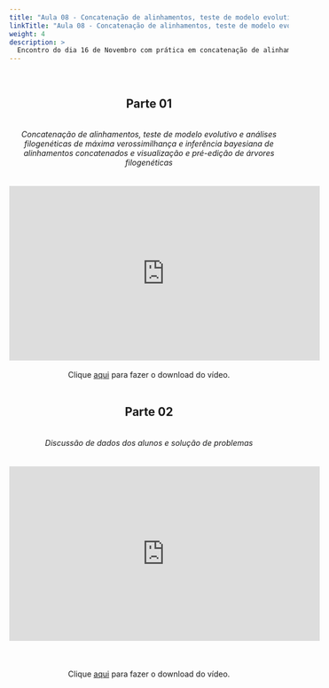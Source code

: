 ```yaml
---
title: "Aula 08 - Concatenação de alinhamentos, teste de modelo evolutivo e análises filogenéticas de máxima verossimilhança e inferência bayesiana de alinhamentos concatenados e visualização e pré-edição de árvores filogenéticas"
linkTitle: "Aula 08 - Concatenação de alinhamentos, teste de modelo evolutivo e análises filogenéticas de máxima verossimilhança e inferência bayesiana de alinhamentos concatenados e visualização e pré-edição de árvores filogenéticas"
weight: 4
description: >
  Encontro do dia 16 de Novembro com prática em concatenação de alinhamentos, teste de modelo evolutivo e análises filogenéticas de máxima verossimilhança e inferência bayesiana de alinhamentos concatenados e visualização e pré-edição de árvores filogenéticas, e discussão de dados dos alunos e solução de problemas
---
```


<br>
<div align="center">
<h2>Parte 01</h2>
<br>
<i>Concatenação de alinhamentos, teste de modelo evolutivo e análises filogenéticas de máxima verossimilhança e inferência bayesiana de alinhamentos concatenados e visualização e pré-edição de árvores filogenéticas</i>
<br><br><br>
<iframe width="560" height="315" src="https://www.youtube.com/embed/XA3ILyQPF5g" frameborder="0" allow="accelerometer; autoplay; clipboard-write; encrypted-media; gyroscope; picture-in-picture" allowfullscreen></iframe>
<br><br>
Clique <a href="https://photos.app.goo.gl/KwakXbv5QSso4ZoD7">aqui</a> para fazer o download do vídeo.
<br><br>

<h2>Parte 02</h2>
<br>
<i>Discussão de dados dos alunos e solução de problemas</i>
<br><br><br>
<iframe width="560" height="315" src="https://www.youtube.com/embed/sRGofmKjrRY" frameborder="0" allow="accelerometer; autoplay; clipboard-write; encrypted-media; gyroscope; picture-in-picture" allowfullscreen></iframe>
<br><br>
<br><br>
Clique <a href="https://photos.app.goo.gl/hEvPweMgWtVE1j5M9">aqui</a> para fazer o download do vídeo.
</div>